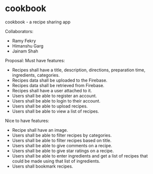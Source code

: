 # cookbook
cookbook - a recipe sharing app


Collaborators:
 - Ramy Fekry
 - Himanshu Garg
 - Jainam Shah

Proposal:
Must have features:
 - Recipes shall have a title, description, directions, preparation time, ingredients, categories.
 - Recipes data shall be uploaded to the Firebase.
 - Recipes data shall be retrieved from Firebase.
 - Recipes shall have a user attached to it.
 - Users shall be able to register an account.
 - Users shall be able to login to their account.
 - Users shall be able to upload recipes.
 - Users shall be able to view a list of recipes.


Nice to have features:
 - Recipe shall have an image.
 - Users shall be able to filter recipes by categories.
 - Users shall be able to filter recipes based on title.
 - Users shall be able to give comments on a recipe.
 - Users shall be able to give star ratings on a recipe.
 - Users shall be able to enter ingredients and get a list of recipes that could be made using that list of ingredients.
 - Users shall bookmark recipes.
